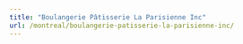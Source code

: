 ```yaml
---
title: "Boulangerie Pâtisserie La Parisienne Inc"
url: /montreal/boulangerie-patisserie-la-parisienne-inc/
---
```

